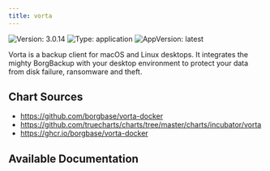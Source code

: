 ```yaml
---
title: vorta
---
```


![Version: 3.0.14](https://img.shields.io/badge/Version-3.0.14-informational?style=flat-square) ![Type: application](https://img.shields.io/badge/Type-application-informational?style=flat-square) ![AppVersion: latest](https://img.shields.io/badge/AppVersion-latest-informational?style=flat-square)

Vorta is a backup client for macOS and Linux desktops. It integrates the mighty BorgBackup with your desktop environment to protect your data from disk failure, ransomware and theft.

## Chart Sources

- https://github.com/borgbase/vorta-docker
- https://github.com/truecharts/charts/tree/master/charts/incubator/vorta
- https://ghcr.io/borgbase/vorta-docker

## Available Documentation

